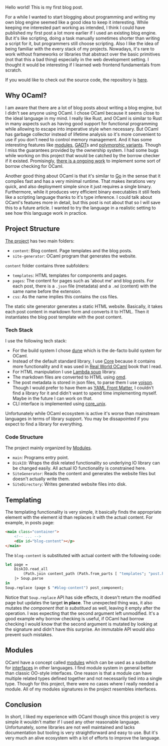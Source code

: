 Hello world! This is my first blog post.

For a while I wanted to start blogging about programming and writing my own blog engine seemed like a good idea to keep it interesting.
While keeping me interested part working as intended, I think I could have published my first post a lot more earlier if I used an existing blog engine. But it's like scripting, doing a task manually sometimes shorter than writing a script for it, but programmers still choose scripting. Also I like the idea of being familiar with the every stack of my projects. Nowadays, it's rare to work without frameworks or libraries that abstract over the basic primitives (not that this a bad thing) especially in the web development setting. I thought it would be interesting if I learned web frontend fundamentals from scratch.

If you would like to check out the source code, the repository is [here](https://github.com/onsah/my-static-site-generator).

## Why OCaml?

I am aware that there are a lot of blog posts about writing a blog engine, but I didn't see anyone using OCaml. 
I chose OCaml because it seems close to the ideal language in my mind. I really like Rust, and OCaml is similar to Rust in many aspects such as having good support for functional programming while allowing to escape into imperative style when necessary. 
But OCaml has garbage collector instead of lifetime analysis so it's more convenient to use if you don't need to control memory management. And it has some interesting features like [modules](https://ocaml.org/docs/modules), [GADT](https://dev.realworldocaml.org/gadts.html)s and [polymorphic variants](https://ocaml.org/manual/5.2/polyvariant.html). Though I miss the guarantees provided by the ownership system.
I had some bugs while working on this project that would be catched by the borrow checker if it existed.
Promisingly, [there is a ongoing work](https://blog.janestreet.com/oxidizing-ocaml-ownership/) to implement some sort of borrow checking for OCaml.

Another good thing about OCaml is that it's similar to [Go](https://go.dev/) in the sense that it compiles fast and has a very minimal runtime.
That makes iterations very quick, and also deployment simple since it just requires a single binary.
Furthermore, while it produces very efficient binary executables it still feels like a scripting language thanks to it's type inference.
I could talk about OCaml's features more in detail, but this post is not about that so I will save this to a future article.
I wanted to try the language in a realistic setting to see how this language work in practice.

## Project Structure

[The project](https://github.com/onsah/my-static-site-generator) has two main folders:
* `content`: Blog content. Page templates and the blog posts.
* `site-generator`: OCaml program that generates the website.

`content` folder contains three subfolders:
* `templates`: HTML templates for components and pages.
* `pages`: The content for pages such as 'about me' and blog posts. For each post, there is a `.json` file (metadata) and a `.md` (content) with the same name before the extension.
* `css`: As the name implies this contains the css files.

The static site generator generates a static HTML website.
Basically, it takes each post content in markdown form and converts it to HTML. 
Then it instantiates the blog post template with the post content.

### Tech Stack
I use the following tech stack:
* For the build system I chose [dune](https://dune.build/) which is the de-facto build system for OCaml.
* Instead of the default standard library, I use [Core](https://opensource.janestreet.com/core/) because it contains more functionality and it was used in [Real World OCaml](https://dev.realworldocaml.org/) book that I read. 
* For HTML manipulation I use [Lambda soup](https://ocaml.org/p/lambdasoup/latest) library.
* The markdown files are converted to HTML using [omd](https://ocaml.org/p/omd/latest).
* The post metadata is stored in json files, to parse them I use [yojson](https://ocaml.org/p/yojson/latest). Though I would prefer to have them as [YAML Front Matter](https://jekyllrb.com/docs/front-matter/), I couldn't find a library for it and didn't want to spend time implementing myself. Maybe in the future I can work on that.
* CLI interface is implemented using [core_unix](https://ocaml.org/p/core_unix/latest/doc/index.html).

Unfortunately while OCaml ecosystem is active it's worse than mainstream languages in terms of library support.
You may be dissapointed if you expect to find a library for everything.

### Code Structure
The project mainly organized by [Modules](#modules).
* `main`: Programs entry point. 
* `DiskIO`: Wraps the disk related functionality so underlying IO library can be changed easily. All actual IO functionality is constrained here.
* `SiteGenerator`: Reads the content and generates the website files but doesn't actually write them.
* `SiteDirectory`: Writes generated website files into disk.

## Templating
The templating functionality is very simple, it basically finds the appropriate element with the element id than replaces it with the actual content. For example, in posts page:
```html
<main class="container">
    <!-- ... -->
    <div id="blog-content"></p>
</main>
```

The `blog-content` is substituted with actual content with the following code:
```ocaml
let page =
    DiskIO.read_all
        (Path.join content_path (Path.from_parts [ "templates"; "post.html" ]))
    |> Soup.parse
in
Soup.replace (page $ "#blog-content") post_component;
```

Notice that `Soup.replace` API has side effects, it doesn't return the modified page but updates the target **in place**.
The unexpected thing was, it also mutates _the component that is substitued_ as well, leaving it empty after the operation.
I was expecting that the second argument left unmodified.
It's a good example why borrow checking is useful, if OCaml had borrow checking I would know that the second argument is mutated by looking at the signature and didn't have this surprise. 
An immutable API would also prevent such mistakes.

## Modules

OCaml have a concept called [modules](https://ocaml.org/docs/modules) which can be used as a substitute for [interfaces](https://docs.oracle.com/javase/tutorial/java/IandI/createinterface.html) in other languages. 
I find module system in general better than classic OO-style interfaces.
One reason is that a module can have multiple related types defined together and not necessarily tied into a single type.
Though for this project, there were no cases where I really needed a module. 
All of my modules signatures in the project resembles interfaces.

## Conclusion

In short, I liked my experience with OCaml though since this project is very simple it wouldn't matter if I used any
other reasonable language.
Unfortunately, some libraries are not well maintained and lacks documentation
but tooling is very straightforward and easy to use.
But it's very much an alive ecosystem with a lot of efforts to improve the language.

